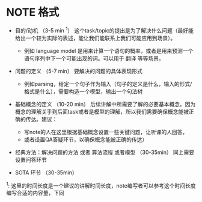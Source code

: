 # NOTE 格式
- 目的/动机 （3-5 min <sup>1</sup>）
这个task/topic的提出是为了解决什么问题（最好能给出一个较为实际的表述，能让我们能联系上我们可能应用到场景）。
	- 例如 language model 是用来计算一个语句的概率，或者是用来预测一个语句序列中下一个可能出现的词。可以用于 翻译 等等场景。

- 问题的定义 （5-7 min）
要解决的问题的具体表现形式
	- 例如parsing，给定一个句子作为输入（句子的定义是什么，输入的形式/格式是什么），需要构造一个模型，输出一个句法树

- 基础概念的定义 （10-20 min）
后续讲解中所需要了解的必要基本概念。因为概念的理解关乎到后面task或者是模型的理解，所以我们需要确保概念能被正确的传达。建议：
	- 写note的人在这里根据基础概念设置一些关键问题，让听课的人回答，
	- 或者设置QA答疑环节，以确保概念能被正确的传达）

- 经典方法：解决问题的方法 或者 算法流程 或者模型 （30-35min）
同上需要设置问答环节

- SOTA 环节 （30-35min）

<sup>1</sup>: 这里的时间长度是一个建议的讲解时间长度，note编写者可以参考这个时间长度编写合适的内容量，下同

